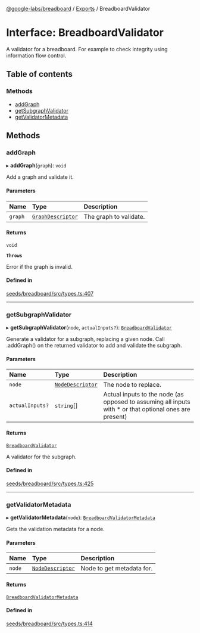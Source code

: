[@google-labs/breadboard](../README.md) / [Exports](../modules.md) / BreadboardValidator

# Interface: BreadboardValidator

A validator for a breadboard.
For example to check integrity using information flow control.

## Table of contents

### Methods

- [addGraph](BreadboardValidator.md#addgraph)
- [getSubgraphValidator](BreadboardValidator.md#getsubgraphvalidator)
- [getValidatorMetadata](BreadboardValidator.md#getvalidatormetadata)

## Methods

### addGraph

▸ **addGraph**(`graph`): `void`

Add a graph and validate it.

#### Parameters

| Name    | Type                                               | Description            |
| :------ | :------------------------------------------------- | :--------------------- |
| `graph` | [`GraphDescriptor`](../modules.md#graphdescriptor) | The graph to validate. |

#### Returns

`void`

**`Throws`**

Error if the graph is invalid.

#### Defined in

[seeds/breadboard/src/types.ts:407](https://github.com/breadboard-ai/breadboard/blob/99919d5/seeds/breadboard/src/types.ts#L407)

---

### getSubgraphValidator

▸ **getSubgraphValidator**(`node`, `actualInputs?`): [`BreadboardValidator`](BreadboardValidator.md)

Generate a validator for a subgraph, replacing a given node. Call
.addGraph() on the returned validator to add and validate the subgraph.

#### Parameters

| Name            | Type                                             | Description                                                                                             |
| :-------------- | :----------------------------------------------- | :------------------------------------------------------------------------------------------------------ |
| `node`          | [`NodeDescriptor`](../modules.md#nodedescriptor) | The node to replace.                                                                                    |
| `actualInputs?` | `string`[]                                       | Actual inputs to the node (as opposed to assuming all inputs with \* or that optional ones are present) |

#### Returns

[`BreadboardValidator`](BreadboardValidator.md)

A validator for the subgraph.

#### Defined in

[seeds/breadboard/src/types.ts:425](https://github.com/breadboard-ai/breadboard/blob/99919d5/seeds/breadboard/src/types.ts#L425)

---

### getValidatorMetadata

▸ **getValidatorMetadata**(`node`): [`BreadboardValidatorMetadata`](BreadboardValidatorMetadata.md)

Gets the validation metadata for a node.

#### Parameters

| Name   | Type                                             | Description               |
| :----- | :----------------------------------------------- | :------------------------ |
| `node` | [`NodeDescriptor`](../modules.md#nodedescriptor) | Node to get metadata for. |

#### Returns

[`BreadboardValidatorMetadata`](BreadboardValidatorMetadata.md)

#### Defined in

[seeds/breadboard/src/types.ts:414](https://github.com/breadboard-ai/breadboard/blob/99919d5/seeds/breadboard/src/types.ts#L414)
